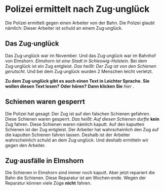 # Polizei ermittelt nach Zug·unglück

Die Polizei ermittelt gegen einen Arbeiter von der Bahn. Die Polizei glaubt nämlich: Dieser Arbeiter ist schuld an einem Zug·unglück. 

## Das Zug·unglück
Das Zug·unglück war im November. Und das Zug·unglück war im Bahnhof von Elmshorn. 
*Elmshorn ist eine Stadt in Schleswig-Holstein.* Bei dem Zug·unglück ist ein Zug entgleist. *Das heißt:* 
*Der Zug ist von den Schienen gerutscht.* Und bei dem Zug·unglück wurden 2 Menschen leicht verletzt. 

**Zu dem Zug·unglück gibt es auch einen Text in Leichter Sprache.** 
**Sie wollen diesen Text lesen?** **Oder hören?**  **Dann klicken Sie**  *hier* . 

## Schienen waren gesperrt
Die Polizei hat gesagt: Der Zug ist auf den falschen Schienen gefahren. Diese Schienen waren gesperrt. *Das heißt:* 
*Auf diesen Schienen durfte* **kein** Zug fahren. Diese Schienen waren nämlich kaputt. Auf den kaputten Schienen ist der Zug entgleist. Der Arbeiter hat wahrscheinlich den Zug auf die kaputten Schienen fahren lassen. Deshalb ist der Arbeiter wahrscheinlich schuld an dem Zug·unglück. Und deshalb ermitteln wir gegen den Arbeiter. 

## Zug·ausfälle in Elmshorn
Die Schienen in Elmshorn sind immer noch kaputt. Aber jetzt repariert die Bahn die Schienen. Diese Reparatur ist am Wochen·ende. Wegen der Reparatur können viele Züge **nicht** fahren. 
